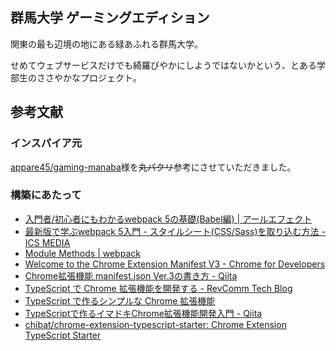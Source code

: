 ## 群馬大学 ゲーミングエディション

関東の最も辺境の地にある緑あふれる群馬大学。

せめてウェブサービスだけでも綺羅びやかにしようではないかという、とある学部生のささやかなプロジェクト。


## 参考文献
### インスパイア元

[appare45/gaming-manaba](https://github.com/appare45/gaming-manaba)様を~~丸パクリ~~参考にさせていただきました。

### 構築にあたって

- [入門者/初心者にもわかるwebpack 5の基礎\(Babel編\) \| アールエフェクト](https://reffect.co.jp/html/webpack-babel-loader-setting-for-beginner/)
- [最新版で学ぶwebpack 5入門 \- スタイルシート\(CSS/Sass\)を取り込む方法 \- ICS MEDIA](https://ics.media/entry/17376/)
- [Module Methods \| webpack](https://webpack.js.org/api/module-methods/)
- [Welcome to the Chrome Extension Manifest V3 \- Chrome for Developers](https://developer.chrome.com/docs/extensions/mv3/intro/)
- [Chrome拡張機能 manifest\.json Ver\.3の書き方 \- Qiita](https://qiita.com/shiro1212/items/12f0a767494a7b2ab0b3)
- [TypeScript で Chrome 拡張機能を開発する \- RevComm Tech Blog](https://tech.revcomm.co.jp/build-chrome-extension-with-typescript)
- [TypeScript で作るシンプルな Chrome 拡張機能](https://twitter.com/intent/tweet?url=https://zenn.dev/ysmtegsr/articles/4721c15c8f1a63ac39e5&text=TypeScript%20%E3%81%A7%E4%BD%9C%E3%82%8B%E3%82%B7%E3%83%B3%E3%83%97%E3%83%AB%E3%81%AA%20Chrome%20%E6%8B%A1%E5%BC%B5%E6%A9%9F%E8%83%BD%EF%BD%9Cega4432&hashtags=zenn)
- [TypeScriptで作るイマドキChrome拡張機能開発入門 \- Qiita](https://qiita.com/markey/items/ea9ed18a1a243b39e06e)
- [chibat/chrome\-extension\-typescript\-starter: Chrome Extension TypeScript Starter](https://github.com/chibat/chrome-extension-typescript-starter)